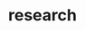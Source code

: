 ---
layout: page
title: research
nav: true
nav_order: 2
dropdown: true
children:
    - title: publications
      permalink: /publications/
    - title: repositories
      permalink: /repositories/
---